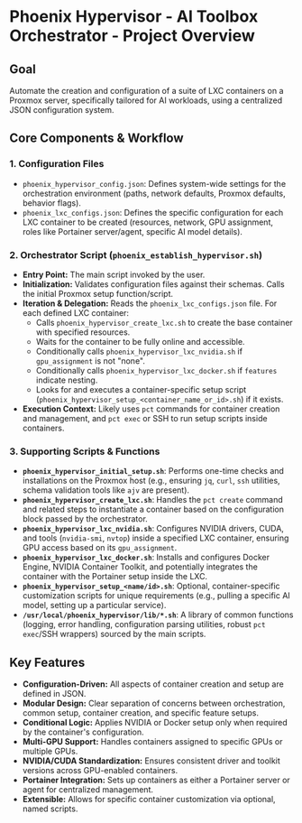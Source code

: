 # Phoenix Hypervisor - AI Toolbox Orchestrator - Project Overview

## Goal
Automate the creation and configuration of a suite of LXC containers on a Proxmox server, specifically tailored for AI workloads, using a centralized JSON configuration system.

## Core Components & Workflow

### 1. Configuration Files
*   `phoenix_hypervisor_config.json`: Defines system-wide settings for the orchestration environment (paths, network defaults, Proxmox defaults, behavior flags).
*   `phoenix_lxc_configs.json`: Defines the specific configuration for each LXC container to be created (resources, network, GPU assignment, roles like Portainer server/agent, specific AI model details).

### 2. Orchestrator Script (`phoenix_establish_hypervisor.sh`)
*   **Entry Point:** The main script invoked by the user.
*   **Initialization:** Validates configuration files against their schemas. Calls the initial Proxmox setup function/script.
*   **Iteration & Delegation:** Reads the `phoenix_lxc_configs.json` file. For each defined LXC container:
    *   Calls `phoenix_hypervisor_create_lxc.sh` to create the base container with specified resources.
    *   Waits for the container to be fully online and accessible.
    *   Conditionally calls `phoenix_hypervisor_lxc_nvidia.sh` if `gpu_assignment` is not "none".
    *   Conditionally calls `phoenix_hypervisor_lxc_docker.sh` if `features` indicate nesting.
    *   Looks for and executes a container-specific setup script (`phoenix_hypervisor_setup_<container_name_or_id>.sh`) if it exists.
*   **Execution Context:** Likely uses `pct` commands for container creation and management, and `pct exec` or SSH to run setup scripts inside containers.

### 3. Supporting Scripts & Functions
*   **`phoenix_hypervisor_initial_setup.sh`**: Performs one-time checks and installations on the Proxmox host (e.g., ensuring `jq`, `curl`, `ssh` utilities, schema validation tools like `ajv` are present).
*   **`phoenix_hypervisor_create_lxc.sh`**: Handles the `pct create` command and related steps to instantiate a container based on the configuration block passed by the orchestrator.
*   **`phoenix_hypervisor_lxc_nvidia.sh`**: Configures NVIDIA drivers, CUDA, and tools (`nvidia-smi`, `nvtop`) inside a specified LXC container, ensuring GPU access based on its `gpu_assignment`.
*   **`phoenix_hypervisor_lxc_docker.sh`**: Installs and configures Docker Engine, NVIDIA Container Toolkit, and potentially integrates the container with the Portainer setup inside the LXC.
*   **`phoenix_hypervisor_setup_<name/id>.sh`**: Optional, container-specific customization scripts for unique requirements (e.g., pulling a specific AI model, setting up a particular service).
*   **`/usr/local/phoenix_hypervisor/lib/*.sh`**: A library of common functions (logging, error handling, configuration parsing utilities, robust `pct exec`/SSH wrappers) sourced by the main scripts.

## Key Features
*   **Configuration-Driven:** All aspects of container creation and setup are defined in JSON.
*   **Modular Design:** Clear separation of concerns between orchestration, common setup, container creation, and specific feature setups.
*   **Conditional Logic:** Applies NVIDIA or Docker setup only when required by the container's configuration.
*   **Multi-GPU Support:** Handles containers assigned to specific GPUs or multiple GPUs.
*   **NVIDIA/CUDA Standardization:** Ensures consistent driver and toolkit versions across GPU-enabled containers.
*   **Portainer Integration:** Sets up containers as either a Portainer server or agent for centralized management.
*   **Extensible:** Allows for specific container customization via optional, named scripts.